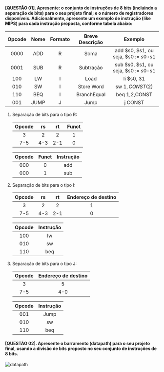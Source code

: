 #### [QUESTÃO 01]. Apresente: o conjunto de instruções de 8 bits (incluindo a separação de bits) para o seu projeto final; e o número de registradores disponíveis. Adicionalmente, apresente um exemplo de instrução (like MIPS) para cada instrução proposta, conforme tabela abaixo: 

   | Opcode | Nome | Formato | Breve Descrição | Exemplo |   
   |:----------:|:-------------:|:----------:|:-------------:|:--------------:|    
   | 0000 |  ADD  | R |  Soma | add $s0, $s1, ou seja, $s0 := $s0+$s1 |   
   | 0001 |  SUB  | R |  Subtração | sub $s0, $s1, ou seja, $s0 := $s0-$s1 |   
   |  100 |  LW   | I |  Load    | li $s0, 31 |   
   |  010 |  SW   | I |  Store Word   | sw $1,CONST($2)  |
   |  110 |  BEQ  | I |  BranchEqual | beq $1,$2,CONST  |
   |  001 |  JUMP | J |  Jump   | j CONST |

1. Separação de bits para o tipo R: 

   | Opcode | rs | rt | Funct |   
   |:----------:|:-------------:|:----------:|:-------------:|   
   |     3  | 2 | 2 | 1 |      
   |    7-5 | 4-3 | 2-1 | 0 |      
   
   | Opcode | Funct | Instrução |   
   |:----------:|:-------------:|:----------:|   
   |     000  | 0 | add |         
   |     000 |  1 | sub |       
   
2. Separação de bits para o tipo I: 

   | Opcode | rs | rt | Endereço de destino |   
   |:----------:|:-------------:|:----------:|:-------------:|   
   |     3  | 2 | 2 | 1 |      
   |    7-5 |   4-3 | 2-1 | 0 |      
     
   | Opcode | Instrução |   
   |:----------:|:-------------:|   
   |     100  |  lw |         
   |     010 |  sw |         
   |     110 |  beq |       
   
3. Separação de bits para o tipo J: 

   | Opcode | Endereço de destino  |   
   |:----------:|:-------------:|      
   |     3  | 5 |      
   |    7-5 | 4-0 |      
     
   | Opcode | Instrução |   
   |:----------:|:-------------:|   
   |     001  |  Jump |         
   |     010 |  sw |         
   |     110 |  beq |       
   
   
#### [QUESTÃO 02]. Apresente o barramento (datapath) para o seu projeto final, usando a divisão de bits proposto no seu conjunto de instruções de 8 bits.   

![datapath](https://user-images.githubusercontent.com/49700354/65741175-43a57800-e0b9-11e9-8196-e1f767e610eb.png)
